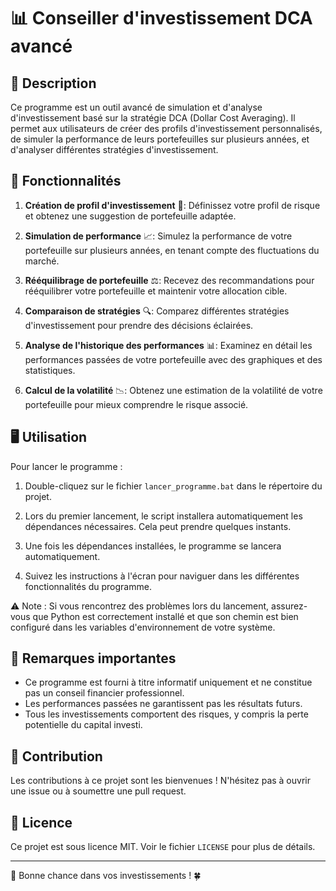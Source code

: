 # 📊 Conseiller d'investissement DCA avancé

## 🌟 Description
Ce programme est un outil avancé de simulation et d'analyse d'investissement basé sur la stratégie DCA (Dollar Cost Averaging). Il permet aux utilisateurs de créer des profils d'investissement personnalisés, de simuler la performance de leurs portefeuilles sur plusieurs années, et d'analyser différentes stratégies d'investissement.

## 🚀 Fonctionnalités

1. **Création de profil d'investissement** 👤: Définissez votre profil de risque et obtenez une suggestion de portefeuille adaptée.

2. **Simulation de performance** 📈: Simulez la performance de votre portefeuille sur plusieurs années, en tenant compte des fluctuations du marché.

3. **Rééquilibrage de portefeuille** ⚖️: Recevez des recommandations pour rééquilibrer votre portefeuille et maintenir votre allocation cible.

4. **Comparaison de stratégies** 🔍: Comparez différentes stratégies d'investissement pour prendre des décisions éclairées.

5. **Analyse de l'historique des performances** 📊: Examinez en détail les performances passées de votre portefeuille avec des graphiques et des statistiques.

6. **Calcul de la volatilité** 📉: Obtenez une estimation de la volatilité de votre portefeuille pour mieux comprendre le risque associé.

## 🖥️ Utilisation

Pour lancer le programme :

1. Double-cliquez sur le fichier `lancer_programme.bat` dans le répertoire du projet.

2. Lors du premier lancement, le script installera automatiquement les dépendances nécessaires. Cela peut prendre quelques instants.

3. Une fois les dépendances installées, le programme se lancera automatiquement.

4. Suivez les instructions à l'écran pour naviguer dans les différentes fonctionnalités du programme.

⚠️ Note : Si vous rencontrez des problèmes lors du lancement, assurez-vous que Python est correctement installé et que son chemin est bien configuré dans les variables d'environnement de votre système.

## 📌 Remarques importantes

- Ce programme est fourni à titre informatif uniquement et ne constitue pas un conseil financier professionnel.
- Les performances passées ne garantissent pas les résultats futurs.
- Tous les investissements comportent des risques, y compris la perte potentielle du capital investi.

## 🤝 Contribution

Les contributions à ce projet sont les bienvenues ! N'hésitez pas à ouvrir une issue ou à soumettre une pull request.

## 📄 Licence

Ce projet est sous licence MIT. Voir le fichier `LICENSE` pour plus de détails.

---

💼 Bonne chance dans vos investissements ! 🍀
